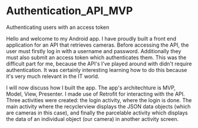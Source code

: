 # Authentication_API_MVP
Authenticating users with an access token

Hello and welcome to my Android app. I have proudly built a front end application for an API that retrieves cameras. Before accessing the API, the user must firstly log in with
a username and password. Additionally they must also submit an access token which authenticates them. This was the difficult part for me, because the API's I've played around
with didn't require authentication. It was certainly interesting learning how to do this because it's very much relevant in the IT world.

I will now discuss how I built the app. The app's architechture is MVP, Model, View, Presenter. I made use of Retrofit for interacting with the API. Three activities were
created: the login activity, where the login is done. The main activity where the recyclerview displays the JSON data objects (which are cameras
in this case), and finally the parcelable activity which displays the data of an individual object (our camera) in another activity screen.
